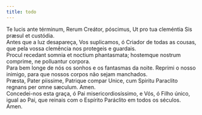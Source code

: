 ```yaml
---
title: todo
---
```

<div class="container-fluid">
  <div class="row">
    <div class="dropcap text-justify">
      Te lucis ante términum, Rerum Creátor, póscimus, Ut pro tua cleméntia Sis
      præsul et custódia.
    </div>
    <div class="dropcap text-justify">
      Antes que a luz desapareça, Vos suplicamos, ó Criador de todas as cousas,
      que pela vossa clemência nos protegeis e guardais.
    </div>
    <div class="text-justify">
      Procul recedant somnia et noctium phantasmata; hostemque nostrum comprime,
      ne polluantur corpora.
    </div>
    <div class="text-justify">
      Para bem longe de nós os sonhos e os fantasmas da noite. Reprimi o nosso
      inimigo, para que nossos corpos não sejam manchados.
    </div>
    <div class="text-justify">
      Præsta, Pater piissime, Patrique compar Unice, cum Spiritu Paraclito
      regnans per omne sæculum. Amen.
    </div>
    <div class="text-justify">
      Concedei-nos esta graça, ó Pai misericordiosíssimo, e Vós, ó Filho único,
      igual ao Pai, que reinais com o Espírito Paráclito em todos os séculos.
      Amen.
    </div>
  </div>
</div>
